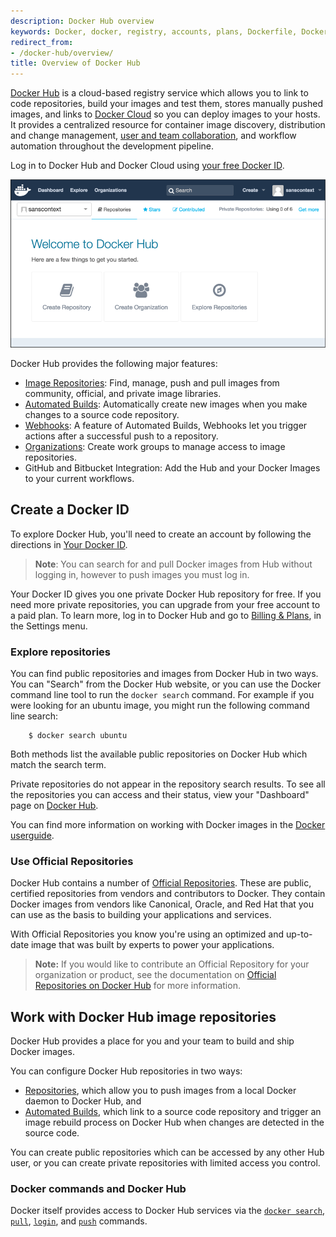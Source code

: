 ```yaml
---
description: Docker Hub overview
keywords: Docker, docker, registry, accounts, plans, Dockerfile, Docker Hub, docs, documentation, accounts, organizations, repositories, groups, teams
redirect_from:
- /docker-hub/overview/
title: Overview of Docker Hub
---
```


[Docker Hub](https://hub.docker.com) is a cloud-based registry service which
allows you to link to code repositories, build your images and test them, stores
manually pushed images, and links to [Docker Cloud](/docker-cloud/) so you can deploy images to your
hosts. It provides a centralized resource for container image discovery,
distribution and change management, [user and team collaboration](orgs.md), and
workflow automation throughout the development pipeline.

Log in to Docker Hub and Docker Cloud using [your free Docker ID](accounts.md).

![Getting started with Docker Hub](./images/getting-started.png)

Docker Hub provides the following major features:

* [Image Repositories](repos.md): Find, manage, push and pull images from community, official, and private image libraries.
* [Automated Builds](builds.md): Automatically create new images when you make changes to a source code repository.
* [Webhooks](webhooks.md): A feature of Automated Builds, Webhooks let you trigger actions after a successful push to a repository.
* [Organizations](orgs.md): Create work groups to manage access to image repositories.
* GitHub and Bitbucket Integration: Add the Hub and your Docker Images to your current workflows.


## Create a Docker ID

To explore Docker Hub, you'll need to create an account by following the
directions in [Your Docker ID](accounts.md).

> **Note**: You can search for and pull Docker images from Hub without logging in, however to push images you must log in.

Your Docker ID gives you one private Docker Hub repository for free. If you need
more private repositories, you can upgrade from your free account to a paid
plan. To learn more, log in to Docker Hub and go to [Billing &
Plans](https://hub.docker.com/account/billing-plans/), in the Settings menu.

### Explore repositories

You can find public repositories and images from Docker Hub in two ways. You can
"Search" from the Docker Hub website, or you can use the Docker command line
tool to run the `docker search` command. For example if you were looking for an
ubuntu image, you might run the following command line search:

```
    $ docker search ubuntu
```

Both methods list the available public repositories on Docker Hub which match
the search term.

Private repositories do not appear in the repository search results. To see all
the repositories you can access and their status, view your "Dashboard" page on
[Docker Hub](https://hub.docker.com).

You can find more information on working with Docker images in the
[Docker userguide](/userguide/dockerimages/).

### Use Official Repositories

Docker Hub contains a number of [Official
Repositories](http://hub.docker.com/explore/). These are public, certified
repositories from vendors and contributors to Docker. They contain Docker images
from vendors like Canonical, Oracle, and Red Hat that you can use as the basis
to building your applications and services.

With Official Repositories you know you're using an optimized and
up-to-date image that was built by experts to power your applications.

> **Note:** If you would like to contribute an Official Repository for your organization or product, see the documentation on [Official Repositories on Docker Hub](official_repos.md) for more information.


##  Work with Docker Hub image repositories

Docker Hub provides a place for you and your team to build and ship Docker
images.

You can configure Docker Hub repositories in two ways:

* [Repositories](repos.md), which allow you to push images from a local Docker daemon to Docker Hub, and
* [Automated Builds](builds.md), which link to a source code repository and trigger an image rebuild process on Docker Hub when changes are detected in the source code.

You can create public repositories which can be accessed by any other Hub user,
or you can create private repositories with limited access you control.

### Docker commands and Docker Hub

Docker itself provides access to Docker Hub services via the [`docker search`](/reference/commandline/search),
[`pull`](/reference/commandline/pull), [`login`](/reference/commandline/login), and [`push`](/reference/commandline/push) commands.
